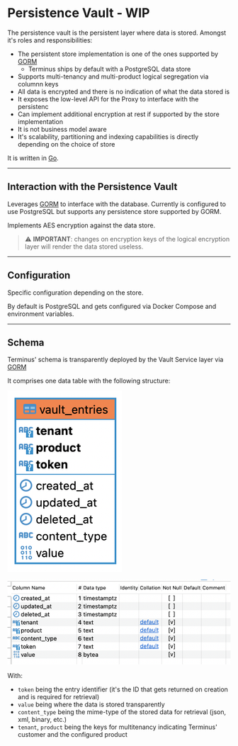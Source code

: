 # Persistence Vault - WIP

The persistence vault is the persistent layer where data is stored. Amongst it's roles and responsibilities:
- The persistent store implementation is one of the ones supported by [GORM](https://gorm.io/)
    - Terminus ships by default with a PostgreSQL data store
- Supports multi-tenancy and multi-product logical segregation via columnn keys
- All data is encrypted and there is no indication of what the data stored is
- It exposes the low-level API for the Proxy to interface with the persistenc
- Can implement additional encryption at rest if supported by the store implementation
- It is not business model aware
- It's scalability, partitioning and indexing capabilities is directly depending on the choice of store

It is written in [Go](https://go.dev/).

---
## Interaction with the Persistence Vault

Leverages [GORM](https://gorm.io/) to interface with the database. Currently is configured to use PostgreSQL but supports any persistence store supported by GORM.

Implements AES encryption against the data store.

>  :warning: **IMPORTANT**: changes on encryption keys of the logical encryption layer will render the data stored useless.

---
## Configuration
Specific configuration depending on the store. 

By default is PostgreSQL and gets configured via Docker Compose and environment variables.

---
## Schema
Terminus' schema is transparently deployed by the Vault Service layer via [GORM](https://gorm.io/)

It comprises one data table with the following structure:

![Entries Table](./vault_assets/er.png)

![Entries Table Columns](./vault_assets/store_columns.png)

With: 
- `token` being the entry identifier (it's the ID that gets returned on creation and is required for retrieval) 
- `value` being where the data is stored transparently
- `content_type` being the mime-type of the stored data for retrieval (json, xml, binary, etc.)
- `tenant`, `product` being the keys for multitenancy indicating Terminus' customer and the configured product